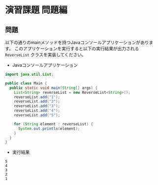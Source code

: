 # 演習課題 問題編

## 問題

以下の通りのmainメソッドを持つJavaコンソールアプリケーションがあります。
このアプリケーションを実行すると以下の実行結果が出力される `ReverseList` クラスを実装してください。

* Javaコンソールアプリケーション

```Java
import java.util.List;

public class Main {
  public static void main(String[] args) {
    List<String> reverseList = new ReverseList<String>();
    reverseList.add("1");
    reverseList.add("2");
    reverseList.add("3");
    reverseList.add("4");
    reverseList.add("5");

    for (String element : reverseList) {
      System.out.println(element);
    }
  }
}
```

* 実行結果

```
5
4
3
2
1
```
